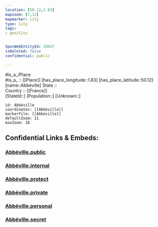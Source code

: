 ```yaml
---
location: [50.12,1.83] 
mapzoom: [7,12] 
mapmarker: city 
type: City
tags:
- geo/City


SpocWebEntityId: 28647
isDeleted: false
confidential: public

---
```

#is_a_/Place  
#is_a_ :: [[Place]] 
[has_place_longitude::1.83] 
[has_place_latitude::50.12] 
[name::Abbéville] 
State ::  
Country :: [[France]]  
[StateId::] 
[Population::] 
[Unknown::] 


```leaflet
id: Abbéville
coordinates: [[Abbéville]] 
markerFile: [[Abbéville]] 
defaultZoom: 11 
maxZoom: 18
```


## Confidential Links & Embeds: 

### [Abbéville.public](/_public/\Earth\Continent\Europe\Europe~West\France\regions~France\Hauts-de-France\departments~Hauts-de-France\Somme\communes~Somme\Abbeville\cities~AbbevilleAbbéville.public.md) 

### [Abbéville.internal](/_internal/\Earth\Continent\Europe\Europe~West\France\regions~France\Hauts-de-France\departments~Hauts-de-France\Somme\communes~Somme\Abbeville\cities~AbbevilleAbbéville.internal.md) 

### [Abbéville.protect](/_protect/\Earth\Continent\Europe\Europe~West\France\regions~France\Hauts-de-France\departments~Hauts-de-France\Somme\communes~Somme\Abbeville\cities~AbbevilleAbbéville.protect.md) 

### [Abbéville.private](/_private/\Earth\Continent\Europe\Europe~West\France\regions~France\Hauts-de-France\departments~Hauts-de-France\Somme\communes~Somme\Abbeville\cities~AbbevilleAbbéville.private.md) 

### [Abbéville.personal](/_personal/\Earth\Continent\Europe\Europe~West\France\regions~France\Hauts-de-France\departments~Hauts-de-France\Somme\communes~Somme\Abbeville\cities~AbbevilleAbbéville.personal.md) 

### [Abbéville.secret](/_secret/\Earth\Continent\Europe\Europe~West\France\regions~France\Hauts-de-France\departments~Hauts-de-France\Somme\communes~Somme\Abbeville\cities~AbbevilleAbbéville.secret.md)

